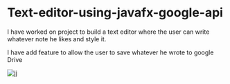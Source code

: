 # Text-editor-using-javafx-google-api


I have worked on project to build a text editor where the user can write whatever note he likes and style it. 

I have add feature to allow the user to save whatever he wrote to google Drive 


![jj](https://user-images.githubusercontent.com/36235992/64728151-53fa0800-d4a8-11e9-9325-3571a4c217e4.png)
